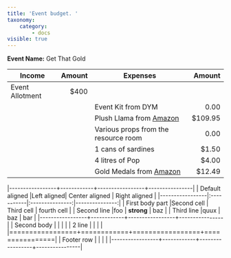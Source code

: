 ```yaml
---
title: 'Event budget. '
taxonomy:
    category:
        - docs
visible: true
---
```


**Event Name:** Get That Gold

|Income| Amount| Expenses| Amount|
|---|---:|---|---:|
|Event Allotment| $400|  |   |
|   |   |Event Kit from DYM| 0.00|
|   |   |Plush Llama from [Amazon]( https://www.amazon.ca/dp/B06WGLG34S/ref=cm_sw_r_sms_tai_MxZsEbZ8SN2A5)|$109.95|
|   |   |Various props from the resource room| 0.00|
|   |   |1 cans of sardines| $1.50|
|   |   |4 litres of Pop| $4.00|
|   |   |Gold Medals from [Amazon](https://www.amazon.ca/dp/B01HS95YV0/ref=cm_sw_r_sms_tai_p0ZsEbYFC62SV)|$12.49|

|-----------------+------------+-----------------+----------------|
| Default aligned |Left aligned| Center aligned  | Right aligned  |
|-----------------|:-----------|:---------------:|---------------:|
| First body part |Second cell | Third cell      | fourth cell    |
| Second line     |foo         | **strong**      | baz            |
| Third line      |quux        | baz             | bar            |
|-----------------+------------+-----------------+----------------|
| Second body     |            |                 |                |
| 2 line          |            |                 |                |
|=================+============+=================+================|
| Footer row      |            |                 |                |
|-----------------+------------+-----------------+----------------|

